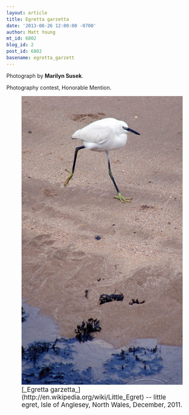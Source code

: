 ```yaml
---
layout: article
title: Egretta garzetta
date: '2013-08-26 12:00:00 -0700'
author: Matt Young
mt_id: 6802
blog_id: 2
post_id: 6802
basename: egretta_garzett
---
```

Photograph by **Marilyn Susek**.

Photography contest, Honorable Mention.

<figure>
<img src="/uploads/2013/Susek.Snowy_Egret.jpg" alt="Susek.Snowy_Egret.jpg" width="600" height="760" />
<figcaption markdown="span">
<big>[_Egretta garzetta_](http://en.wikipedia.org/wiki/Little_Egret) -- little egret, Isle of Anglesey, North Wales, December, 2011.</big>

</figcaption>
</figure>
